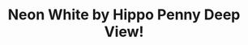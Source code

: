 ---
title: Neon White by Hippo Penny Deep View!
layout: scoredetail
permalink: /meta-score/neon-white
header:
  teaser: /assets/images/neon-white.jpg
  video:
    id: 5wNuHLN-SYA
    provider: youtube
---
